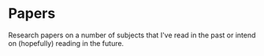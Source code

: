 Papers
======

Research papers on a number of subjects that I've read in the past or intend on (hopefully) reading in the future.
